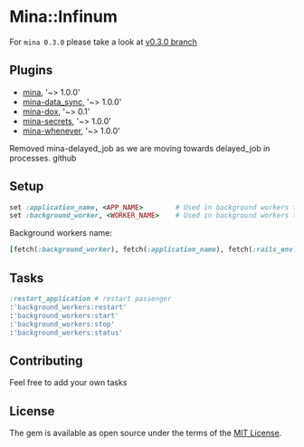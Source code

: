 # Mina::Infinum

For `mina 0.3.0` please take a look at [v0.3.0 branch](https://github.com/infinum/mina-infinum/tree/v0.3.0)
## Plugins

* [mina](https://github.com/mina-deploy/mina), '~> 1.0.0'
* [mina-data_sync](https://github.com/d4be4st/mina-data_sync), '~> 1.0.0'
* [mina-dox](https://github.com/infinum/mina-dox), '~> 0.1'
* [mina-secrets](https://github.com/infinum/mina-secrets), '~> 1.0.0'
* [mina-whenever](https://github.com/mina-deploy/mina-whenever), '~> 1.0.0'

Removed mina-delayed_job as we are moving towards delayed_job in processes.
github

## Setup

``` ruby
set :application_name, <APP_NAME>        # Used in background workers tasks
set :background_worker, <WORKER_NAME>    # Used in background workers tasks (eg. 'dj')
```

Background workers name:

```ruby
[fetch(:background_worker), fetch(:application_name), fetch(:rails_env)].join('-') # dj-labs-production
```

## Tasks

``` ruby
:restart_application # restart passenger
:'background_workers:restart'
:'background_workers:start'
:'background_workers:stop'
:'background_workers:status'
```

## Contributing

Feel free to add your own tasks

## License

The gem is available as open source under the terms of the [MIT License](http://opensource.org/licenses/MIT).
